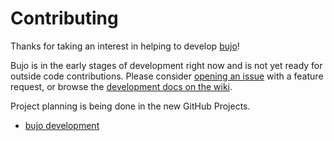 # Contributing

Thanks for taking an interest in helping to develop [bujo](https://github.com/dcchambers/bujo)!

Bujo is in the early stages of development right now and is not yet ready for outside code contributions. Please consider [opening an issue](https://github.com/dcchambers/bujo/issues/new) with a feature request, or browse the [development docs on the wiki](https://github.com/dcchambers/bujo/wiki).

Project planning is being done in the new GitHub Projects.
- [bujo development](https://github.com/users/dcchambers/projects/1)